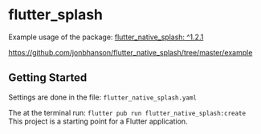 # flutter_splash

Example usage of the package: [flutter_native_splash: ^1.2.1](https://pub.dev/packages/flutter_native_splash)

https://github.com/jonbhanson/flutter_native_splash/tree/master/example

## Getting Started

Settings are done in the file: `flutter_native_splash.yaml`

The at the terminal run: `flutter pub run flutter_native_splash:create`
This project is a starting point for a Flutter application.

